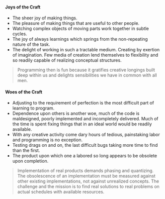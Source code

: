 #### Joys of the Craft
* The sheer joy of making things.
* The pleasure of making things that are useful to other people.
* Watching complex objects of moving parts work together in subtle cycles.
* The joy of always learnings which springs from the non-repeating nature of the task.
* The delight of working in such a tractable medium. Creating by exertion of imagination. Few media of creation lend themselves to flexibility and so readily capable of realizing conceptual structures.

> Programming then is fun because it gratifies creative longings built deep within us and delights sensibilities we have in common with all men.

#### Woes of the Craft
* Adjusting to the requirement of perfection is the most difficult part of learning to program.
* Dependence upon others is another woe, much of the code is maldesigned, poorly implemented and incompletely delivered. Much of the time is spent fixing things that in an ideal world would be readily available.
* With any creative activity come dary hours of tedious, painstaking labor and programming is no exception.
* Testing drags on and on, the last difficult bugs taking more time to find than the first.
* The product upon which one a labored so long appears to be obsolete upon completion.

> Implementation of real products demands phasing and quantizing. The obsolescence of an implementation must be measured against other existing implementations, not against unrealized concepts. The challenge and the mission is to find real solutions to real problems on actual schedules with available resources.

